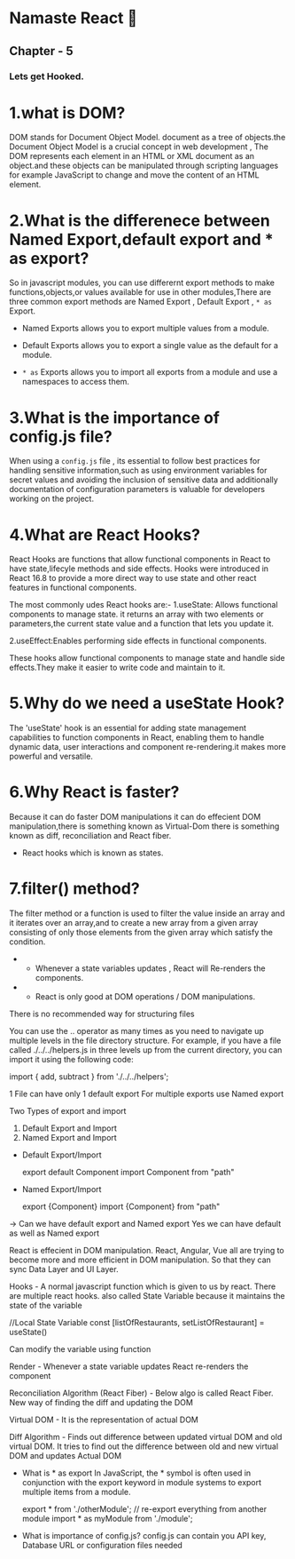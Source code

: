 # Namaste React 🚀

## Chapter - 5

### Lets get Hooked.


# 1.what is DOM?

DOM stands for Document Object Model. document as a tree of objects.the Document Object Model is a crucial concept in web development , The DOM represents each element in an HTML or XML document as an object.and these objects can be manipulated through scripting languages for example JavaScript to change and move the content of an HTML element.

# 2.What is the differenece between Named Export,default export and * as export?

So in javascript modules, you can use differernt export methods to make functions,objects,or values available for use in other modules,There are three common export methods are Named Export , Default Export , `* as`  Export.

>
* Named Exports allows you to export multiple values from a module.
  
* Default Exports allows you to export a single value as the default for a module.

* `* as` Exports allows you to import all exports from a module and use a namespaces to access them.


# 3.What is the importance of config.js file?

When using a `config.js` file , its essential to follow best practices for handling sensitive information,such as using environment variables for secret values and avoiding the inclusion of sensitive data and additionally documentation of configuration parameters is valuable for developers working on the project.


# 4.What are React Hooks?

React Hooks are functions that allow functional components in React to have state,lifecyle methods and side effects.
Hooks were introduced in React 16.8 to provide a more direct way to use state and other react features in functional components.

The most commonly udes React hooks are:-
 1.useState: Allows functional components to manage state. it returns an array with two elements or parameters,the current state value and a function that lets you update it.

 2.useEffect:Enables performing side effects in functional components.

 These hooks allow functional components to manage state and handle side effects.They make it easier to write code and maintain to it.


 # 5.Why do we need a useState Hook?

 The 'useState' hook is an essential for adding state management capabilities to function components in React, enabling them to handle dynamic data, user interactions and component re-rendering.it makes more powerful and versatile.


 # 6.Why React is faster?

 Because it can do faster DOM manipulations it can do effecient DOM manipulation,there is something known as Virtual-Dom there is something known as diff, reconciliation and React fiber.


 * React hooks which is known as states.

# 7.filter() method?

The filter method or a function is used to filter the value inside an array and it iterates over an array,and to create a new array from a given array consisting of only those elements from the given array which satisfy the condition.

* * Whenever a state variables updates , React will Re-renders the components.

* * React is only good at DOM operations / DOM manipulations.

 There is no recommended way for structuring files 

You can use the .. operator as many times as you need to navigate up multiple levels in the file directory structure. For example, if you have a file called ./../../helpers.js in three levels up from the current directory, you can import it using the following code:

import { add, subtract } from './../../helpers';

1 File can have only 1 default export
For multiple exports use Named export

Two Types of export and import 
1) Default Export and Import
2) Named Export and Import

- Default Export/Import

  export default Component
  import Component from "path"

- Named Export/Import

  export {Component}
  import {Component} from "path"

-> Can we have default export and Named export
   Yes we can have default as well as Named export


   React is effecient in DOM manipulation. React, Angular, Vue all are trying to become more and more efficient in DOM manipulation.
So that they can sync Data Layer and UI Layer.

Hooks - A normal javascript function which is given to us by react. There are multiple react hooks.
also called State Variable because it maintains the state of the variable

//Local State Variable
const [listOfRestaurants, setListOfRestaurant] = useState()

Can modify the variable using function

Render - Whenever a state variable updates React re-renders the component

Reconciliation Algorithm (React Fiber) - Below algo is called React Fiber. New way of finding the diff and updating the DOM

Virtual DOM - It is the representation of actual DOM

Diff Algorithm - Finds out difference between updated virtual DOM and old virtual DOM. It tries to find
out the difference between old and new virtual DOM and updates Actual DOM

- What is * as export
  In JavaScript, the * symbol is often used in conjunction with the export keyword in module systems to export
  multiple items from a module.

  export * from './otherModule'; // re-export everything from another module
  import * as myModule from './module';

- What is importance of config.js?
  config.js can contain you API key, Database URL or configuration files needed


 